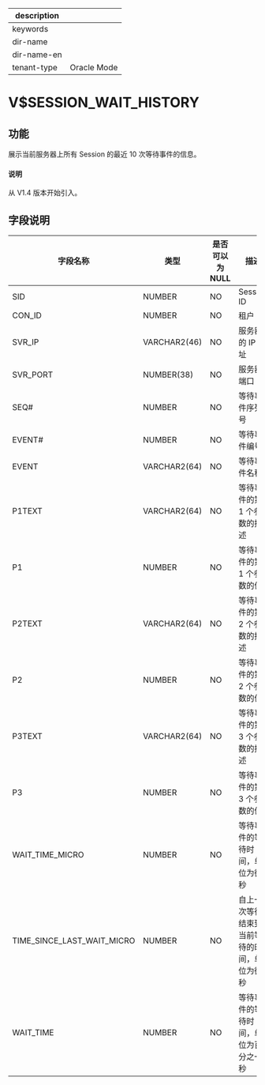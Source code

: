 |description||
|---|---|
|keywords||
|dir-name||
|dir-name-en||
|tenant-type|Oracle Mode|

# V$SESSION_WAIT_HISTORY

## 功能

展示当前服务器上所有 Session 的最近 10 次等待事件的信息。

<main id="notice" type='explain'>
  <h4>说明</h4>
  <p>从 V1.4 版本开始引入。</p>
</main>

## 字段说明

| **字段名称** | **类型** | **是否可以为 NULL** | **描述** |
| --- | --- | --- | --- |
| SID | NUMBER | NO | Session ID |
| CON_ID | NUMBER | NO | 租户 ID |
| SVR_IP | VARCHAR2(46) | NO | 服务器的 IP 地址 |
| SVR_PORT | NUMBER(38) | NO | 服务器端口 |
| SEQ# | NUMBER | NO | 等待事件序列号 |
| EVENT# | NUMBER | NO | 等待事件编号 |
| EVENT | VARCHAR2(64) | NO | 等待事件名称 |
| P1TEXT | VARCHAR2(64) | NO | 等待事件的第 1 个参数的描述 |
| P1 | NUMBER | NO | 等待事件的第 1 个参数的值 |
| P2TEXT | VARCHAR2(64) | NO | 等待事件的第 2 个参数的描述 |
| P2 | NUMBER | NO | 等待事件的第 2 个参数的值 |
| P3TEXT | VARCHAR2(64) | NO | 等待事件的第 3 个参数的描述 |
| P3 | NUMBER | NO | 等待事件的第 3 个参数的值 |
| WAIT_TIME_MICRO | NUMBER | NO | 等待事件的等待时间，单位为微秒 |
| TIME_SINCE_LAST_WAIT_MICRO | NUMBER | NO | 自上一次等待结束到当前等待的时间，单位为微秒 |
| WAIT_TIME | NUMBER | NO | 等待事件的等待时间，单位为百分之一秒 |
